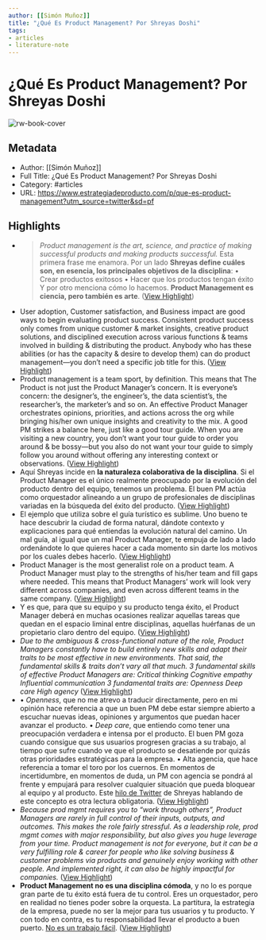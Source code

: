 ```yaml
---
author: [[Simón Muñoz]]
title: "¿Qué Es Product Management? Por Shreyas Doshi"
tags: 
- articles
- literature-note
---
```

# ¿Qué Es Product Management? Por Shreyas Doshi

![rw-book-cover](https://substackcdn.com/image/fetch/w_1200,h_600,c_fill,f_jpg,q_auto:good,fl_progressive:steep,g_auto/https%3A%2F%2Fbucketeer-e05bbc84-baa3-437e-9518-adb32be77984.s3.amazonaws.com%2Fpublic%2Fimages%2F174d9f43-d9fc-454d-821a-1766aee74328_225x224.jpeg)

## Metadata
- Author: [[Simón Muñoz]]
- Full Title: ¿Qué Es Product Management? Por Shreyas Doshi
- Category: #articles
- URL: https://www.estrategiadeproducto.com/p/que-es-product-management?utm_source=twitter&sd=pf

## Highlights
- > *Product management is the art, science, and practice of making successful products and making products successful.*
  Esta primera frase me enamora. Por un lado **Shreyas define cuáles son, en esencia, los principales objetivos de la disciplina**:
  • Crear productos exitosos
  • Hacer que los productos tengan éxito
  Y por otro menciona cómo lo hacemos. **Product Management es ciencia, pero también es arte**. ([View Highlight](https://read.readwise.io/read/01h63rv5d7rg3c88qgkkrsd7ff))
- User adoption, Customer satisfaction, and Business impact are good ways to begin evaluating product success. Consistent product success only comes from unique customer & market insights, creative product solutions, and disciplined execution across various functions & teams involved in building & distributing the product. Anybody who has these abilities (or has the capacity & desire to develop them) can do product management—you don’t need a specific job title for this. ([View Highlight](https://read.readwise.io/read/01h63rvfn957nmfzgbnpatpebe))
- Product management is a team sport, by definition. This means that The Product is not just the Product Manager’s concern. It is everyone’s concern: the designer’s, the engineer’s, the data scientist’s, the researcher’s, the marketer’s and so on. An effective Product Manager orchestrates opinions, priorities, and actions across the org while bringing his/her own unique insights and creativity to the mix. A good PM strikes a balance here, just like a good tour guide. When you are visiting a new country, you don’t want your tour guide to order you around & be bossy—but you also do not want your tour guide to simply follow you around without offering any interesting context or observations. ([View Highlight](https://read.readwise.io/read/01h63rvzabnsf06xab5d5hbtat))
- Aquí Shreyas incide en **la naturaleza colaborativa de la disciplina**. Si el Product Manager es el único realmente preocupado por la evolución del producto dentro del equipo, tenemos un problema. El buen PM actúa como orquestador alineando a un grupo de profesionales de disciplinas variadas en la búsqueda del éxito del producto. ([View Highlight](https://read.readwise.io/read/01h63rq9r870b0t1vvwhnh6m6d))
- El ejemplo que utiliza sobre el guía turístico es sublime. Uno bueno te hace descubrir la ciudad de forma natural, dándote contexto y explicaciones para qué entiendas la evolución natural del camino.
  Un mal guía, al igual que un mal Product Manager, te empuja de lado a lado ordenándote lo que quieres hacer a cada momento sin darte los motivos por los cuales debes hacerlo. ([View Highlight](https://read.readwise.io/read/01h63rqnn2dwnb0c1x3w3qd5wn))
- Product Manager is the most generalist role on a product team. A Product Manager must play to the strengths of his/her team and fill gaps where needed. This means that Product Managers’ work will look very different across companies, and even across different teams in the same company. ([View Highlight](https://read.readwise.io/read/01h63rqsx71kpmya78dqp6ppqd))
- Y es que, para que su equipo y su producto tenga éxito, el Product Manager deberá en muchas ocasiones realizar aquellas tareas que quedan en el espacio liminal entre disciplinas, aquellas huérfanas de un propietario claro dentro del equipo. ([View Highlight](https://read.readwise.io/read/01h63rr461emdqrgqba6s3fxv1))
- *Due to the ambiguous & cross-functional nature of the role, Product Managers constantly have to build entirely new skills and adapt their traits to be most effective in new environments. That said, the fundamental skills & traits don’t vary all that much.*
  *3 fundamental skills of effective Product Managers are:*
  *Critical thinking*
  *Cognitive empathy*
  *Influential communication*
  *3 fundamental traits are:*
  *Openness*
  *Deep care*
  *High agency* ([View Highlight](https://read.readwise.io/read/01h63rrm6m7mc5zqt42bqpxjfn))
- • *Openness*, que no me atrevo a traducir directamente, pero en mi opinión hace referencia a que un buen PM debe estar siempre abierto a escuchar nuevas ideas, opiniones y argumentos que puedan hacer avanzar el producto.
  • *Deep care*, que entiendo como tener una preocupación verdadera e intensa por el producto. El buen PM goza cuando consigue que sus usuarios progresen gracias a su trabajo, al tiempo que sufre cuando ve que el producto se desatiende por quizás otras prioridades estratégicas para la empresa.
  • Alta agencia, que hace referencia a tomar el toro por los cuernos. En momentos de incertidumbre, en momentos de duda, un PM con agencia se pondrá al frente y empujará para resolver cualquier situación que pueda bloquear al equipo y al producto. Este [hilo de Twitter](https://twitter.com/shreyas/status/1276956836856393728?lang=en) de Shreyas hablando de este concepto es otra lectura obligatoria. ([View Highlight](https://read.readwise.io/read/01h63rs8a2zt2b9ss40j15qeqz))
- *Because prod mgmt requires you to “work through others”, Product Managers are rarely in full control of their inputs, outputs, and outcomes. This makes the role fairly stressful. As a leadership role, prod mgmt comes with major responsibility, but also gives you huge leverage from your time.*
  *Product management is not for everyone, but it can be a very fulfilling role & career for people who like solving business & customer problems via products and genuinely enjoy working with other people. And implemented right, it can also be highly impactful for companies.* ([View Highlight](https://read.readwise.io/read/01h63rsw0q8r6ktv1zmm13gbhx))
- **Product Management no es una disciplina cómoda**, y no lo es porque gran parte de tu éxito está fuera de tu control. Eres un orquestador, pero en realidad no tienes poder sobre la orquesta. La partitura, la estrategia de la empresa, puede no ser la mejor para tus usuarios y tu producto. Y con todo en contra, es tu responsabilidad llevar el producto a buen puerto. [No es un trabajo fácil](https://www.estrategiadeproducto.com/p/lo-que-no-te-cuentan-de-ser-product-manager). ([View Highlight](https://read.readwise.io/read/01h63rt8tpy8behm57r3n5sg31))
